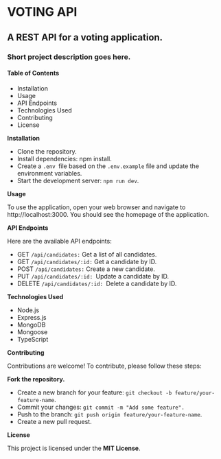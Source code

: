 # VOTING API
## A REST API for a voting application.
### Short project description goes here.

#### Table of Contents
* Installation
* Usage
* API Endpoints
* Technologies Used
* Contributing
* License

**Installation**
- Clone the repository.
- Install dependencies: npm install.
- Create a `.env `file based on the `.env.example` file and update the environment variables.
- Start the development server: `npm run dev`.

**Usage**

To use the application, open your web browser and navigate to http://localhost:3000. You should see the homepage of the application.

**API Endpoints**

Here are the available API endpoints:

- GET `/api/candidates:` Get a list of all candidates.
- GET `/api/candidates/:id:` Get a candidate by ID.
- POST `/api/candidates:` Create a new candidate.
- PUT `/api/candidates/:id: `Update a candidate by ID.
- DELETE `/api/candidates/:id: `Delete a candidate by ID.


**Technologies Used**

- Node.js
- Express.js
- MongoDB
- Mongoose
- TypeScript

**Contributing**

Contributions are welcome! To contribute, please follow these steps:

**Fork the repository.**

- Create a new branch for your feature: `git checkout -b feature/your-feature-name`.
- Commit your changes: `git commit -m "Add some feature".`
- Push to the branch: `git push origin feature/your-feature-name`.
- Create a new pull request.

**License**

This project is licensed under the **MIT License**.